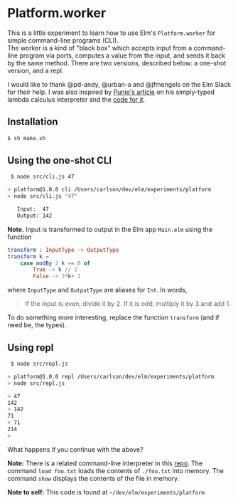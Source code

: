 # Platform.worker

This is a little experiment to learn how to use Elm's
`Platform.worker` for simple command-line programs (CLI).  
The worker is a kind of "black box" which accepts
input from a command-line program
via ports, computes a value from the input, and sends it back
by the same method.  There are two versions, described below: a
one-shot version, and a repl.

I would like to thank @pd-andy, @urban-a and @jfmengels on the
Elm Slack for their help. I was also inspired
by [Punie's article](https://discourse.elm-lang.org/t/simply-typed-lambda-calculus-in-elm/1772) on his simply-typed lambda calculus
interpreter and the [code for it](https://github.com/Punie/elm-stlc).


## Installation

```bash
$ sh make.sh
```

## Using the one-shot CLI

```bash
 $ node src/cli.js 47

> platform@1.0.0 cli /Users/carlson/dev/elm/experiments/platform
> node src/cli.js "47"

   Input:  47
   Output: 142
```

**Note.** Input is transformed to output in
the Elm app `Main.elm` using the function

```elm
transform : InputType -> OutputType
transform k =
    case modBy 2 k == 0 of
        True -> k // 2
        False -> 3*k+ 1
```
where `InputType` and `OutputType` are aliases for `Int`.
In words,

> If the input is
  even, divide it by 2.  If it is odd, multiply it
  by 3 and add 1.

To do something more interesting, replace
the function `transform` (and if need be, the types).




## Using repl

```bash
 $ node src/repl.js

> platform@1.0.0 repl /Users/carlson/dev/elm/experiments/platform
> node src/repl.js

> 47
142
> 142
71
> 71
214
>
```
What happens if you continue with the above?

**Note:** There is a related command-line interpreter
in this [repo](https://github.com/jxxcarlson/elm-cli-load-file).
The command `load foo.txt` loads the contents of `./foo.txt` into memory.
The command `show` displays the contents of the file in memory.

**Note to self:** This code is found at `~/dev/elm/experiments/platform`
